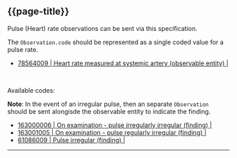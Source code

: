 ## {{page-title}}

Pulse (Heart) rate observations can be sent via this specification.

The `Observation.code` should be represented as a single coded value for a pulse rate.

- [78564009 | Heart rate measured at systemic artery (observable entity) |](https://termbrowser.nhs.uk/?perspective=full&conceptId1=78564009)

<br />

Available codes:

<div class="nhsd-a-box nhsd-a-box--bg-light-blue nhsd-!t-margin-bottom-6 nhsd-t-body">
    <b>Note</b>: In the event of an irregular pulse, then an separate <code>Observation</code> should be sent alongisde the observable entity to indicate the finding.
</div>

- [163000006 | On examination - pulse irregularly irregular (finding) |](https://termbrowser.nhs.uk/?perspective=full&conceptId1=163000006)
- [163001005 | On examination - pulse regularly irregular (finding) |](https://termbrowser.nhs.uk/?perspective=full&conceptId1=163001005)
- [61086009 | Pulse irregular (finding) |](https://termbrowser.nhs.uk/?perspective=full&conceptId1=61086009)

---